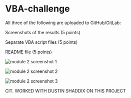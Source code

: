 # VBA-challenge



All three of the following are uploaded to GitHub/GitLab:

Screenshots of the results (5 points)

Separate VBA script files (5 points)

README file (5 points)





![module 2 screenshot 1](https://user-images.githubusercontent.com/130409553/235378004-a7d2999f-a9c8-432f-90f9-f13025206cfd.png)




![module 2 screenshot 2](https://user-images.githubusercontent.com/130409553/235378007-49945678-8918-4768-95e7-ac204403460e.png)





![module 2 screenshot 3](https://user-images.githubusercontent.com/130409553/235378008-f9587e05-96bd-42ae-9865-2c3eedc29a34.png)



CIT. WORKED WITH DUSTIN SHADDIX ON THIS PROJECT
